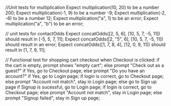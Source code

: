 //Unit tests for multiplication 
Expect multiplication(10, 20) to be a number 200;
Expect multiplication(-1, 9) to be a number -9;
Expect multiplication(-2, -6) to be a number 12;
Expect multiplication("a", 1) to be an error;
Expect multiplication("a", "b") to be an error;

// unit tests for contactOdds
Expect concatOdds([2, 5, 6], [10, 5, 7, -5, 11]) should result in [-5, 5, 7, 11];
Expect concatOdds([2, "5", 6], [10, 5, 7, -5, 11]) should result in an error;
Expect concatOdds([1, 7, 8, 4], [12, 0, 9, 11]) should result in [1, 7, 9, 11];

// Functional test for shopping cart checkout
when Checkout is clicked:
if the cart is empty, prompt shows "empty cart";
else prompt "Check out as a guest?"
   if Yes, go to Checkout page;
   else prompt "Do you have an account?"
      if Yes, go to Login page;
              if login is correct, go to Checkout page;
              else prompt "Account not match", stay in Login page;
      else go to Sign up page
           if Signup is sucessful, go to Login page;
               if login is correct, go to Checkout page;
               else prompt "Account not match", stay in Login page;
            else prompt "Signup failed", stay in Sign up page;

           
               
   